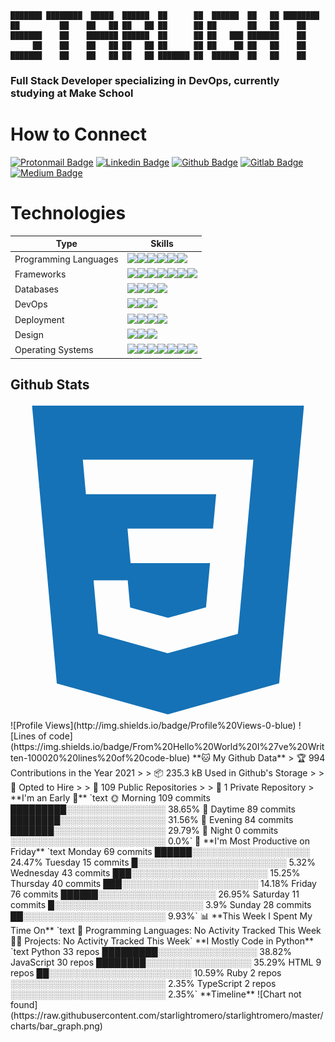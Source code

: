 ```
███████ ████████  █████  ██████  ██      ██  ██████  ██   ██ ████████ 
██         ██    ██   ██ ██   ██ ██      ██ ██       ██   ██    ██    
███████    ██    ███████ ██████  ██      ██ ██   ███ ███████    ██ 
     ██    ██    ██   ██ ██   ██ ██      ██ ██    ██ ██   ██    ██ 
███████    ██    ██   ██ ██   ██ ███████ ██  ██████  ██   ██    ██ 
```

### Full Stack Developer specializing in DevOps, currently studying at Make School

# How to Connect

[![Protonmail Badge](https://img.shields.io/badge/ProtonMail-8B89CC?style=for-the-badge&logo=protonmail&logoColor=white&link=mailto:starlightromero@protonmail.com)](mailto:starlightromero@protonmail.com)
[![Linkedin Badge](https://img.shields.io/badge/LinkedIn-0077B5?style=for-the-badge&logo=linkedin&logoColor=white&link=https://www.linkedin.com/in/starlight-romero-40a3a21b1)](https://www.linkedin.com/in/starlight-romero-40a3a21b1)
[![Github Badge](https://img.shields.io/badge/GitHub-100000?style=for-the-badge&logo=github&logoColor=white&link=https://github.com/starlightromero)](https://github.com/starlightromero)
[![Gitlab Badge](https://img.shields.io/badge/GitLab-330F63?style=for-the-badge&logo=gitlab&logoColor=white&link=https://gitlab.com/starlightromero)](https://gitlab.com/starlightromero)
[![Medium Badge](https://img.shields.io/badge/Medium-12100E?style=for-the-badge&logo=medium&logoColor=white&link=https://starlightromero.medium.com/)](https://starlightromero.medium.com/)

# Technologies

[//]: <> (https://github.com/alexandresanlim/Badges4-README.md-Profile)
[//]: <> (Nginx, Express, prettier, eslint, npm, yarn, socket.io, react router, markdown, vue, redux, vim, atom, postman, curl, Slack)

| Type                  | Skills                                                                                                                                                                                                                                                                                                                                                                                                                                                                                                                                                                                                                                                                                                                                                                                                                      |
| --------------------- | --------------------------------------------------------------------------------------------------------------------------------------------------------------------------------------------------------------------------------------------------------------------------------------------------------------------------------------------------------------------------------------------------------------------------------------------------------------------------------------------------------------------------------------------------------------------------------------------------------------------------------------------------------------------------------------------------------------------------------------------------------------------------------------------------------------------------- |
| Programming Languages | <img src="https://img.shields.io/badge/python%20-%2314354C.svg?&style=for-the-badge&logo=python&logoColor=white"/><img src="https://img.shields.io/badge/JavaScript-F7DF1E?style=for-the-badge&logo=javascript&logoColor=black"/><img src="https://img.shields.io/badge/shell_script%20-%23121011.svg?&style=for-the-badge&logo=gnu-bash&logoColor=white"/><img src="https://img.shields.io/badge/C-00599C?style=for-the-badge&logo=c&logoColor=white"/><img src="https://img.shields.io/badge/TypeScript-007ACC?style=for-the-badge&logo=typescript&logoColor=white"/><img src="https://img.shields.io/badge/Go-00ADD8?style=for-the-badge&logo=go&logoColor=white"/>                                                                                                                                                      |
| Frameworks            | <img src="https://img.shields.io/badge/react%20-%2320232a.svg?&style=for-the-badge&logo=react&logoColor=%2361DAFB"/><img src="https://img.shields.io/badge/Node.js%20-%339933.svg?&style=for-the-badge&logo=gnu-bash&logoColor=white"/><img src="https://img.shields.io/badge/react_native%20-%2320232a.svg?&style=for-the-badge&logo=react&logoColor=%2361DAFB"/><img src="https://img.shields.io/badge/bootstrap%20-%23563D7C.svg?&style=for-the-badge&logo=bootstrap&logoColor=white"/><img src="https://img.shields.io/badge/flask%20-%23000.svg?&style=for-the-badge&logo=flask&logoColor=white"/><img src=" 	https://img.shields.io/badge/Express.js-404D59?style=for-the-badge&logo=express&logoColor=white"/><img src="https://img.shields.io/badge/Django-092E20?style=for-the-badge&logo=django&logoColor=white"/> |
| Databases             | <img src ="https://img.shields.io/badge/sqlite-%2307405e.svg?&style=for-the-badge&logo=sqlite&logoColor=white"/><img src ="https://img.shields.io/badge/MongoDB-%234ea94b.svg?&style=for-the-badge&logo=mongodb&logoColor=white"/><img src ="https://img.shields.io/badge/PostgreSQL-316192?style=for-the-badge&logo=postgresql&logoColor=white"/><img src ="https://img.shields.io/badge/MySQL-00000F?style=for-the-badge&logo=mysql&logoColor=white"/>                                                                                                                                                                                                                                                                                                                                                                    |
| DevOps                | <img src="https://img.shields.io/badge/Docker-2CA5E0?style=for-the-badge&logo=docker&logoColor=white"/><img src="https://img.shields.io/badge/Git-F05032?style=for-the-badge&logo=git&logoColor=white"/><img src="https://img.shields.io/badge/GitHub_Actions-2088FF?style=for-the-badge&logo=github%20actions&logoColor=white"/>                                                                                                                                                                                                                                                                                                                                                                                                                                                                                           |
| Deployment            | <img src="https://img.shields.io/badge/heroku%20-%23430098.svg?&style=for-the-badge&logo=heroku&logoColor=white"/><img src="https://img.shields.io/badge/Amazon_AWS-232F3E?style=for-the-badge&logo=amazon-aws&logoColor=white"/><img src="https://img.shields.io/badge/firebase-ffca28?style=for-the-badge&logo=firebase&logoColor=white"/><img src="https://img.shields.io/badge/DigitalOcean-0080FF?style=for-the-badge&logo=digitalocean&logoColor=white"/>                                                                                                                                                                                                                                                                                                                                                             |
| Design                | <img src="https://img.shields.io/badge/figma%20-%23F24E1E.svg?&style=for-the-badge&logo=figma&logoColor=white"/><img src="https://img.shields.io/badge/adobe%20illustrator%20-%23FF9A00.svg?&style=for-the-badge&logo=adobe%20illustrator&logoColor=white"/><img src="https://img.shields.io/badge/adobe%20photoshop%20-%2331A8FF.svg?&style=for-the-badge&logo=adobe%20photoshop&logoColor=white"/>                                                                                                                                                                                                                                                                                                                                                                                                                        |
| Operating Systems     | <img src="https://img.shields.io/badge/MacOS-000000?style=for-the-badge&logo=macos&logoColor=white"/><img src="https://img.shields.io/badge/Linux-FCC624?style=for-the-badge&logo=linux&logoColor=black"/><img src="https://img.shields.io/badge/Ubuntu-E95420?style=for-the-badge&logo=ubuntu&logoColor=white"/><img src="https://img.shields.io/badge/Arch_Linux-1793D1?style=for-the-badge&logo=arch-linux&logoColor=white"/><img src="https://img.shields.io/badge/Alpine_Linux-0D597F?style=for-the-badge&logo=alpine-linux&logoColor=white"/><img src="https://img.shields.io/badge/Debian-A81D33?style=for-the-badge&logo=debian&logoColor=white"/><img src="https://img.shields.io/badge/elementary-64BAFF?style=for-the-badge&logo=elementary&logoColor=white"/>                                                   |

## Github Stats

<svg viewBox="0 0 128 128">
  <path fill="#1572B6" d="M8.76 1l10.055 112.883 45.118 12.58 45.244-12.626 10.063-112.837h-110.48zm89.591 25.862l-3.347 37.605.01.203-.014.467v-.004l-2.378 26.294-.262 2.336-28.36 7.844v.001l-.022.019-28.311-7.888-1.917-21.739h13.883l.985 11.054 15.386 4.17-.004.008v-.002l15.443-4.229 1.632-18.001h-32.282999999999994l-.277-3.043-.631-7.129-.331-3.828h34.748999999999995l1.264-14h-52.926l-.277-3.041-.63-7.131-.332-3.828h69.281l-.331 3.862z">
</path>
</svg>

 <!-- START_SECTION:waka --> ![Profile Views](http://img.shields.io/badge/Profile%20Views-0-blue) ![Lines of code](https://img.shields.io/badge/From%20Hello%20World%20I%27ve%20Written-100020%20lines%20of%20code-blue) **🐱 My Github Data** > 🏆 994 Contributions in the Year 2021 > > 📦 235.3 kB Used in Github's Storage > > 💼 Opted to Hire > > 📜 109 Public Repositories > > 🔑 1 Private Repository > **I'm an Early 🐤** `text 🌞 Morning 109 commits █████████░░░░░░░░░░░░░░░░ 38.65% 🌆 Daytime 89 commits ████████░░░░░░░░░░░░░░░░░ 31.56% 🌃 Evening 84 commits ███████░░░░░░░░░░░░░░░░░░ 29.79% 🌙 Night 0 commits ░░░░░░░░░░░░░░░░░░░░░░░░░ 0.0%` 📅 **I'm Most Productive on Friday** `text Monday 69 commits ██████░░░░░░░░░░░░░░░░░░░ 24.47% Tuesday 15 commits █░░░░░░░░░░░░░░░░░░░░░░░░ 5.32% Wednesday 43 commits ███░░░░░░░░░░░░░░░░░░░░░░ 15.25% Thursday 40 commits ███░░░░░░░░░░░░░░░░░░░░░░ 14.18% Friday 76 commits ██████░░░░░░░░░░░░░░░░░░░ 26.95% Saturday 11 commits █░░░░░░░░░░░░░░░░░░░░░░░░ 3.9% Sunday 28 commits ██░░░░░░░░░░░░░░░░░░░░░░░ 9.93%` 📊 **This Week I Spent My Time On** `text 💬 Programming Languages: No Activity Tracked This Week 🐱‍💻 Projects: No Activity Tracked This Week` **I Mostly Code in Python** `text Python 33 repos █████████░░░░░░░░░░░░░░░░ 38.82% JavaScript 30 repos ████████░░░░░░░░░░░░░░░░░ 35.29% HTML 9 repos ██░░░░░░░░░░░░░░░░░░░░░░░ 10.59% Ruby 2 repos ░░░░░░░░░░░░░░░░░░░░░░░░░ 2.35% TypeScript 2 repos ░░░░░░░░░░░░░░░░░░░░░░░░░ 2.35%` **Timeline** ![Chart not found](https://raw.githubusercontent.com/starlightromero/starlightromero/master/charts/bar_graph.png) <!-- END_SECTION:waka -->
